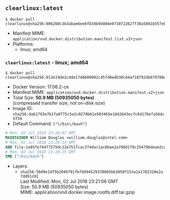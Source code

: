 ## `clearlinux:latest`

```console
$ docker pull clearlinux@sha256:086260c3b3abae6ee6f83db9d404e0710722627f38a5801b557ebfe409cd67e5
```

-	Manifest MIME: `application/vnd.docker.distribution.manifest.list.v2+json`
-	Platforms:
	-	linux; amd64

### `clearlinux:latest` - linux; amd64

```console
$ docker pull clearlinux@sha256:013e19de2cdde1748b00082c45fd0edb30c44af18792db6f9788e021ae1269f4
```

-	Docker Version: 17.06.2-ce
-	Manifest MIME: `application/vnd.docker.distribution.manifest.v2+json`
-	Total Size: **50.9 MB (50935050 bytes)**  
	(compressed transfer size, not on-disk size)
-	Image ID: `sha256:da61793e7b1fa8f75c5e2c0278b61e503465e1842643ec7c6417befa56dc5f34`
-	Default Command: `["\/bin\/bash"]`

```dockerfile
# Mon, 02 Jul 2018 23:20:07 GMT
MAINTAINER William Douglas <william.douglas@intel.com>
# Mon, 02 Jul 2018 23:20:14 GMT
ADD file:1a85fe74477575dc12e751fcac374dac1ac6bae2a798d1f8c254796deae2cdec in / 
# Mon, 02 Jul 2018 23:20:25 GMT
CMD ["/bin/bash"]
```

-	Layers:
	-	`sha256:5609e14f5b2698791fbfdd945293780b5bb3050f153a2a1782310e2a7dd91c01`  
		Last Modified: Mon, 02 Jul 2018 23:21:06 GMT  
		Size: 50.9 MB (50935050 bytes)  
		MIME: application/vnd.docker.image.rootfs.diff.tar.gzip
